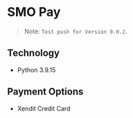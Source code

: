 # SMO Pay

> Note: `Test push for Version 0.0.2`.

## Technology

- Python 3.9.15

## Payment Options

- Xendit Credit Card
